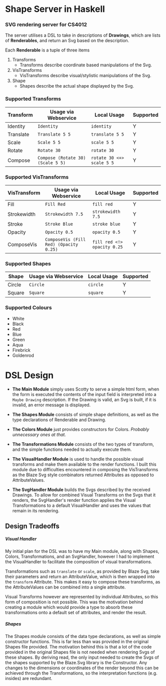 # Shape Server in Haskell

### SVG rendering server for CS4012

The server utilises a DSL to take in descriptions of **Drawings**, which are lists of **Renderables**, and return an Svg based on the description.

Each **Renderable** is a tuple of three items
1. Transforms
	* Transforms describe coordinate based manipulations of the Svg.
2. VisTransforms
	* VisTransforms describe visual/stylistic manipulations of the Svg.
3. Shape
	* Shapes describe the actual shape displayed by the Svg.

### Supported Transforms

Transform | Usage via Webservice | Local Usage | Supported
---------|--------|---------|------------
Identity | `Identity` | `identity` | Y
Translate | `Translate 5 5` | `translate 5 5` | Y
Scale | `Scale 5 5` | `scale 5 5` | Y
Rotate | `Rotate 30` | `rotate 30` | Y
Compose | `Compose (Rotate 30) (Scale 5 5)` | `rotate 30 <+> scale 5 5` | Y

### Supported VisTransforms

VisTransform | Usage via Webservice | Local Usage | Supported
-------------|-------|---------|-------------
Fill | `Fill Red` | `fill red` | Y
Strokewidth | `Strokewidth 7.5` | `strokewidth 7.5` | Y
Stroke | `Stroke Blue` | `stroke blue` | Y
Opacity | `Opacity 0.5` | `opacity 0.5` | Y
ComposeVis | `ComposeVis (Fill Red) (Opacity 0.25)` | `fill red <!> opacity 0.25` | Y

### Supported Shapes

Shape | Usage via Webservice | Local Usage | Supported
------|--------|------|-----
Circle | `Circle` | `circle` | Y
Square | `Square` | `square` | Y

### Supported Colours
* White
* Black
* Red
* Blue
* Green
* Aqua
* Firebrick
* Goldenrod

# DSL Design

* **The Main Module** simply uses Scotty to serve a simple html form, when the form is executed the contents of the input field is interpreted into a `Maybe Drawing` description. If the Drawing is valid, an Svg is built, if it is invalid, an error message is displayed.

* **The Shapes Module** consists of simple shape definitions, as well as the type declarations of Renderable and Drawing.

* **The Colors Module** just provides constructors for Colors. *Probably unnecessary ones at that.*

* **The Transformations Module** consists of the two types of transform, and the simple functions needed to actually execute them.

* **The VisualHandler Module** is used to handle the possible visual transforms and make them available to the render functions. I built this module due to difficulties encountered in composing the VisTransforms as the Blaze Svg style combinators returned Attributes as opposed to AttributeValues.

* **The SvgHandler Module** builds the Svgs described by the received Drawings. To allow for combined Visual Transforms on the Svgs that it renders, the SvgHandler's render function applies the Visual Transformations to a default VisualHandler and uses the values that remain in its rendering.

## Design Tradeoffs

##### Visual Handler

My initial plan for the DSL was to have my Main module, along with Shapes, Colors, Transformations, and an SvgHandler, however I had to implement the VisualHandler to facilitate the composition of visual transformations.

Transformations such as `translate` or `scale`, as provided by Blaze Svg, take their parameters and return an AttributeValue, which is then wrapped into the `transform` Attribute. This makes it easy to compose these transforms, as the AttributeValues can be combined into a single attribute.

Visual Transforms however are represented by individual Attributes, so this form of composition is not possible. This was the motivation behind creating a module which would provide a type to absorb these transformations onto a default set of attributes, and render the result.

##### Shapes

The Shapes module consists of the data type declarations, as well as simple constructor functions. This is far less than was provided in the original Shapes file provided. The motivation behind this is that a lot of the code provided in the original Shapes file is not needed when rendering Svgs of these shapes. By deriving read, the only input needed to create the Svgs of the shapes supported by the Blaze.Svg library is the Constructor. Any changes to the dimensions or coordinates of the render beyond this can be achieved through the Transformations, so the interpretation functions (e.g. insides) are redundant.
